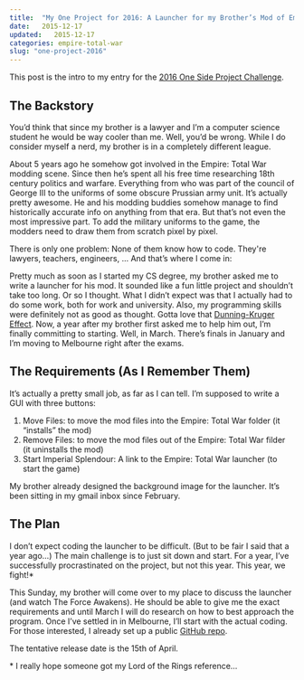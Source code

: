 ```yaml
---
title:  "My One Project for 2016: A Launcher for my Brother’s Mod of Empire: Total War"
date:   2015-12-17
updated:   2015-12-17
categories: empire-total-war
slug: "one-project-2016"
---
```

This post is the intro to my entry for the [2016 One Side Project Challenge](https://medium.com/the-mission/the-one-side-project-per-year-challenge-fa3c64a48da6).

## The Backstory
You’d think that since my brother is a lawyer and I’m a computer science student he would be way cooler than me. Well, you’d be wrong. While I do consider myself a nerd, my brother is in a completely different league.

About 5 years ago he somehow got involved in the Empire: Total War modding scene. Since then he’s spent all his free time researching 18th century politics and warfare. Everything from who was part of the council of George III to the uniforms of some obscure Prussian army unit. It’s actually pretty awesome. He and his modding buddies somehow manage to find historically accurate info on anything from that era. But that’s not even the most impressive part. To add the military uniforms to the game, the modders need to draw them from scratch pixel by pixel.

There is only one problem: None of them know how to code. They're lawyers, teachers, engineers, ... And that’s where I come in:

Pretty much as soon as I started my CS degree, my brother asked me to write a launcher for his mod. It sounded like a fun little project and shouldn’t take too long. Or so I thought. What I didn’t expect was that I actually had to do some work, both for work and university. Also, my programming skills were definitely not as good as thought. Gotta love that [Dunning-Kruger Effect](https://en.wikipedia.org/wiki/Dunning%E2%80%93Kruger_effect). Now, a year after my brother first asked me to help him out, I’m finally committing to starting. Well, in March. There’s finals in January and I’m moving to Melbourne right after the exams.


## The Requirements (As I Remember Them)
It’s actually a pretty small job, as far as I can tell. I’m supposed to write a GUI with three buttons:

1. Move Files: to move the mod files into the Empire: Total War folder (it “installs” the mod)
2. Remove Files: to move the mod files out of the Empire: Total War filder (it uninstalls the mod)
3. Start Imperial Splendour: A link to the Empire: Total War launcher (to start the game)

My brother already designed the background image for the launcher. It’s been sitting in my gmail inbox since February.

## The Plan
I don’t expect coding the launcher to be difficult. (But to be fair I said that a year ago...) The main challenge is to just sit down and start. For a year, I’ve successfully procrastinated on the project, but not this year. This year, we fight!\*

This Sunday, my brother will come over to my place to discuss the launcher (and watch The Force Awakens). He should be able to give me the exact requirements and until March I will do research on how to best approach the program. Once I’ve settled in in Melbourne, I’ll start with the actual coding. For those interested, I already set up a public [GitHub repo](https://github.com/SophieAu/imperial-splendour-launcher/).

The tentative release date is the 15th of April.


\* I really hope someone got my Lord of the Rings reference…
